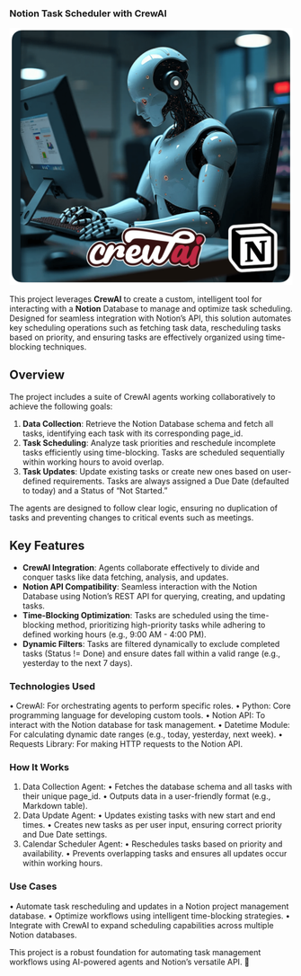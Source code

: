 ### Notion Task Scheduler with CrewAI
![Notion-Agent](images/notioncrew2.png)



This project leverages **CrewAI** to create a custom, intelligent tool for interacting with a **Notion** Database to manage and optimize task scheduling. Designed for seamless integration with Notion’s API, this solution automates key scheduling operations such as fetching task data, rescheduling tasks based on priority, and ensuring tasks are effectively organized using time-blocking techniques.

## Overview

The project includes a suite of CrewAI agents working collaboratively to achieve the following goals:
1.	**Data Collection**: Retrieve the Notion Database schema and fetch all tasks, identifying each task with its corresponding page_id.
2.	**Task Scheduling**: Analyze task priorities and reschedule incomplete tasks efficiently using time-blocking. Tasks are scheduled sequentially within working hours to avoid overlap.
3.	**Task Updates**: Update existing tasks or create new ones based on user-defined requirements. Tasks are always assigned a Due Date (defaulted to today) and a Status of “Not Started.”

The agents are designed to follow clear logic, ensuring no duplication of tasks and preventing changes to critical events such as meetings.

## Key Features
- **CrewAI Integration**: Agents collaborate effectively to divide and conquer tasks like data fetching, analysis, and updates.
- **Notion API Compatibility**: Seamless interaction with the Notion Database using Notion’s REST API for querying, creating, and updating tasks.
- **Time-Blocking Optimization**: Tasks are scheduled using the time-blocking method, prioritizing high-priority tasks while adhering to defined working hours (e.g., 9:00 AM - 4:00 PM).
- **Dynamic Filters**: Tasks are filtered dynamically to exclude completed tasks (Status != Done) and ensure dates fall within a valid range (e.g., yesterday to the next 7 days).

### Technologies Used
•	CrewAI: For orchestrating agents to perform specific roles.
•	Python: Core programming language for developing custom tools.
•	Notion API: To interact with the Notion database for task management.
•	Datetime Module: For calculating dynamic date ranges (e.g., today, yesterday, next week).
•	Requests Library: For making HTTP requests to the Notion API.

### How It Works
1.	Data Collection Agent:
•	Fetches the database schema and all tasks with their unique page_id.
•	Outputs data in a user-friendly format (e.g., Markdown table).
2.	Data Update Agent:
•	Updates existing tasks with new start and end times.
•	Creates new tasks as per user input, ensuring correct priority and Due Date settings.
3.	Calendar Scheduler Agent:
•	Reschedules tasks based on priority and availability.
•	Prevents overlapping tasks and ensures all updates occur within working hours.

### Use Cases
•	Automate task rescheduling and updates in a Notion project management database.
•	Optimize workflows using intelligent time-blocking strategies.
•	Integrate with CrewAI to expand scheduling capabilities across multiple Notion databases.

This project is a robust foundation for automating task management workflows using AI-powered agents and Notion’s versatile API. 🚀
